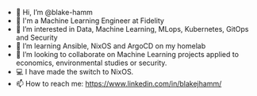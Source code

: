 - 👋 Hi, I’m @blake-hamm
- 🧰 I'm a Machine Learning Engineer at Fidelity
- 👀 I’m interested in Data, Machine Learning, MLops, Kubernetes, GitOps and Security
- 🌱 I’m learning Ansible, NixOS and ArgoCD on my homelab
- 💞️ I’m looking to collaborate on Machine Learning projects applied to economics, environmental studies or security.
- 💻 I have made the switch to NixOS.
- 📫 How to reach me: https://www.linkedin.com/in/blakejhamm/
